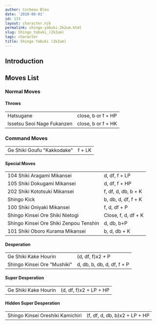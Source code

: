 ```yaml
---
author: Corbeau Bleu
date: '2010-08-01'
id: 133
layout: character.njk
permalink: shingo-yabuki-2k2um.html
slug: Shingo_Yabuki_(2k2um)
tags: character
title: Shingo Yabuki (2k2um)
---
```


## Introduction

## Moves List

### Normal Moves

#### Throws

|                            |                    |
|----------------------------|--------------------|
| Hatsugane                  | close, b or f + HP |
| Issetsu Seoi Nage Fukanzen | close, b or f + HK |

### Command Moves

|                            |        |
|----------------------------|--------|
| Ge Shiki Goufu "Kakkodake" | f + LK |

#### Special Moves

|                                        |                     |
|----------------------------------------|---------------------|
| 104 Shiki Aragami Mikansei             | d, df, f + LP       |
| 105 Shiki Dokugami Mikansei            | d, df, f + HP       |
| 202 Shiki Kototsuki Mikansei           | f, df, d, db, b + K |
| Shingo Kick                            | b, db, d, df, f + K |
| 100 Shiki Oniyaki Mikansei             | f, d, df + P        |
| Shingo Kinsei Ore Shiki Nietogi        | Close, f, d, df + K |
| Shingo Kinsei Ore Shiki Zenpou Tenshin | d, db, b+P          |
| 101 Shiki Oboro Kurama Mikansei        | b, d, db + K        |

#### Desperation

|                             |                            |
|-----------------------------|----------------------------|
| Ge Shiki Kake Hourin        | (d, df, f)x2 + P           |
| Shingo Kinsei Ore "Mushiki" | d, db, b, db, d, df, f + P |

#### Super Desperation

|                      |                        |
|----------------------|------------------------|
| Ge Shiki Kake Hourin | (d, df, f)x2 + LP + HP |

#### Hidden Super Desperation

|                                  |                               |
|----------------------------------|-------------------------------|
| Shingo Kinsei Oreshiki Kamichiri | (f, df, d, db, b)x2 + LP + HP |